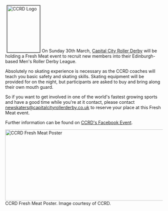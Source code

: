 <html><body><a href="http://scottishrollerderbyblog.com/2014/02/954682_374622489329889_681281872_n.png" target="_blank"><img class="size-thumbnail wp-image-3319 alignright" style="margin:0 5px;border:1px solid black;" alt="CCRD Logo" src="http://scottishrollerderbyblog.com/2014/02/954682_374622489329889_681281872_n.png?w=105" width="105" height="150"></a>On Sunday 30th March, <a title="Capital City Roller Derby on Facebook" href="https://www.facebook.com/CapitalCityRollerDerby" target="_blank">Capital City Roller Derby</a> will be holding a Fresh Meat event to recruit new members into their Edinburgh-based Men's Roller Derby League.

Absolutely no skating experience is necessary as the CCRD coaches will teach you basic safety and skating skills. Skating equipment will be provided for on the night, but participants are asked to buy and bring along their own mouth guard.

So if you want to get involved in one of the world's fastest growing sports and have a good time while you're at it contact, please contact <a href="mailto:newskaters@capitalcityrollerderby.co.uk">newskaters@capitalcityrollerderby.co.uk</a> to reserve your place at this Fresh Meat event.

Further information can be found on <a title="CCRD Fresh Meat Facebook Event" href="https://www.facebook.com/events/424475897655708/" target="_blank">CCRD's Facebook Event</a>.

<a href="http://scottishrollerderbyblog.com/2014/02/1604555_463456547113149_933453688_n.jpg"><img class="size-full wp-image-3318" alt="CCRD Fresh Meat Poster" src="http://scottishrollerderbyblog.com/2014/02/1604555_463456547113149_933453688_n.jpg" width="614" height="227"></a> CCRD Fresh Meat Poster. Image courtesy of CCRD.</body></html>
